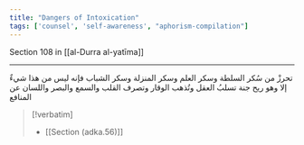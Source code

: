 ```yaml
---
title: "Dangers of Intoxication"
tags: ['counsel', 'self-awareness', "aphorism-compilation"]
---
```


 Section 108 in [[al-Durra al-yatīma]]

---
تحرزْ من سُكر السلطة وسكر العلم وسكر المنزلة وسكر الشباب فإنه ليس من هذا شيءٌ إلا وهو ريح جنة تسلبُ العقل وتُذهب الوقار وتصرف القلب والسمع والبصر واللسان عن المنافع

> [!verbatim]
> - [[Section (adka.56)]]
